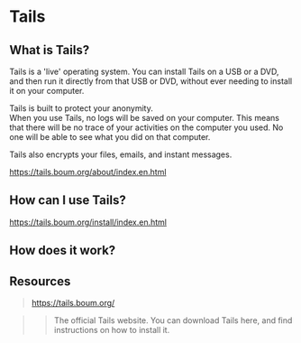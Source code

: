 [//]: # (Tails README.md)

# Tails

## What is Tails?

Tails is a 'live' operating system.
You can install Tails on a USB or a DVD, and then run it directly from that USB or DVD, without ever needing to install it on your computer.

Tails is built to protect your anonymity.  
When you use Tails, no logs will be saved on your computer.
This means that there will be no trace of your activities on the computer you used. 
No one will be able to see what you did on that computer. 

Tails also encrypts your files, emails, and instant messages.

https://tails.boum.org/about/index.en.html

## How can I use Tails?

https://tails.boum.org/install/index.en.html

## How does it work?

## Resources

> https://tails.boum.org/

>> The official Tails website. You can download Tails here, and find instructions on how to install it.

